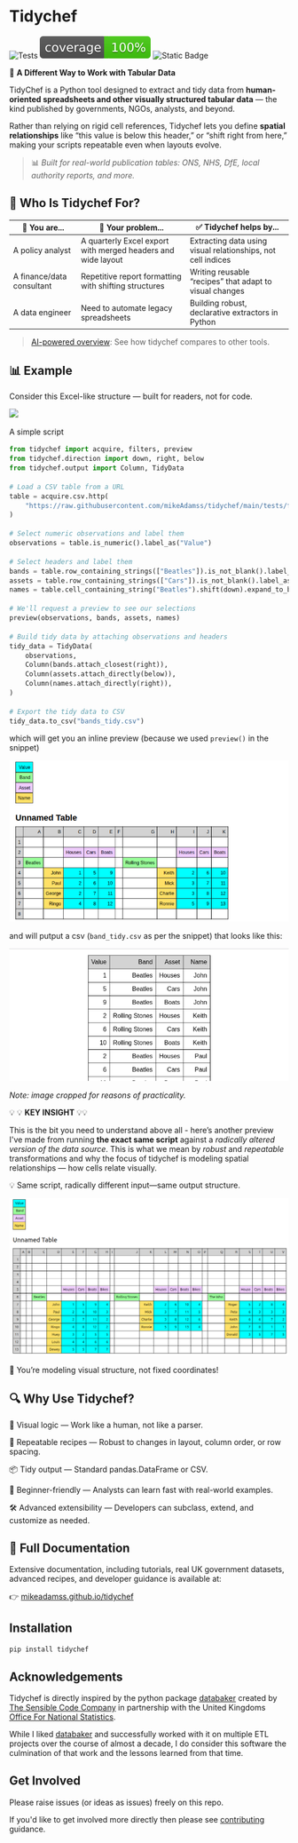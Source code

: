# Tidychef

![Tests](https://github.com/mikeAdamss/tidychef/actions/workflows/ci.yml/badge.svg)
![100% Test Coverage](./jupyterbook/images/coverage-100.svg)
![Static Badge](https://img.shields.io/badge/python-3.9%20%7C%203.10%20%7C%203.11%20%7C%203.12-blue)

🧠 **A Different Way to Work with Tabular Data**

TidyChef is a Python tool designed to extract and tidy data from **human-oriented spreadsheets and other visually structured tabular data** — the kind published by governments, NGOs, analysts, and beyond.

Rather than relying on rigid cell references, Tidychef lets you define **spatial relationships** like “this value is below this header,” or “shift right from here,” making your scripts repeatable even when layouts evolve.

> 📊 _Built for real-world publication tables: ONS, NHS, DfE, local authority reports, and more._


## 👥 Who Is Tidychef For?


| 👤 You are...             | 🧩 Your problem...                                           | ✅ Tidychef helps by...                                       |
| ------------------------- | ------------------------------------------------------------ | ------------------------------------------------------------ |
| A policy analyst          | A quarterly Excel export with merged headers and wide layout | Extracting data using visual relationships, not cell indices |
| A finance/data consultant | Repetitive report formatting with shifting structures        | Writing reusable “recipes” that adapt to visual changes      |
| A data engineer           | Need to automate legacy spreadsheets                         | Building robust, declarative extractors in Python            |

> [AI-powered overview](https://mikeadamss.github.io/tidychef/ai-overview): See how tidychef compares to other tools.


## 📊 Example

Consider this Excel-like structure — built for readers, not for code.

![](https://mikeadamss.github.io/tidychef/_images/bands-before.png)

A simple script

```python
from tidychef import acquire, filters, preview
from tidychef.direction import down, right, below
from tidychef.output import Column, TidyData

# Load a CSV table from a URL
table = acquire.csv.http(
    "https://raw.githubusercontent.com/mikeAdamss/tidychef/main/tests/fixtures/csv/bands-wide.csv"
)

# Select numeric observations and label them
observations = table.is_numeric().label_as("Value")

# Select headers and label them
bands = table.row_containing_strings(["Beatles"]).is_not_blank().label_as("Band")
assets = table.row_containing_strings(["Cars"]).is_not_blank().label_as("Asset")
names = table.cell_containing_string("Beatles").shift(down).expand_to_box().is_not_numeric().label_as("Name")

# We'll request a preview to see our selections
preview(observations, bands, assets, names)

# Build tidy data by attaching observations and headers
tidy_data = TidyData(
    observations,
    Column(bands.attach_closest(right)),
    Column(assets.attach_directly(below)),
    Column(names.attach_directly(right)),
)

# Export the tidy data to CSV
tidy_data.to_csv("bands_tidy.csv")
```

which will get you an inline preview (because we used `preview()` in the snippet)

![preview](./docs/preview1.png)

and will putput a csv (`band_tidy.csv` as per the snippet) that looks like this:

![](./docs/bands-sample-output.png)

_Note: image cropped for reasons of practicality._


💡 💡 **KEY INSIGHT** 💡💡

This is the bit you need to understand above all - here’s another preview I've made from running **the exact same script** against a _radically altered version of the data source_. This is what we mean by _robust_ and _repeatable_ transformations and why the focus of tidychef is modeling spatial relationships — how cells relate visually.

💡 Same script, radically different input—same output structure.

![preview](./docs/preview2.png)

📌 You’re modeling visual structure, not fixed coordinates!


## 🔍 Why Use Tidychef?

🧠 Visual logic — Work like a human, not like a parser.

🔁 Repeatable recipes — Robust to changes in layout, column order, or row spacing.

📦 Tidy output — Standard pandas.DataFrame or CSV.

🤝 Beginner-friendly — Analysts can learn fast with real-world examples.

🛠️ Advanced extensibility — Developers can subclass, extend, and customize as needed.


## 📘 Full Documentation

Extensive documentation, including tutorials, real UK government datasets, advanced recipes, and developer guidance is available at:

👉 [mikeadamss.github.io/tidychef](https://mikeadamss.github.io/tidychef/index.html)


## Installation

```
pip install tidychef
```

## Acknowledgements

Tidychef is directly inspired by the python package [databaker](https://github.com/sensiblecodeio/databaker) created by [The Sensible Code Company](https://sensiblecode.io/) in partnership with the United Kingdoms [Office For National Statistics](https://www.ons.gov.uk/).

While I liked [databaker](https://github.com/sensiblecodeio/databaker) and successfully worked with it on multiple ETL projects over the course of almost a decade, I do consider this software the culmination of that work and the lessons learned from that time.

## Get Involved

Please raise issues (or ideas as issues) freely on this repo.

If you'd like to get involved more directly then please see [contributing](./docs/CONTRIBUTING.md) guidance.
